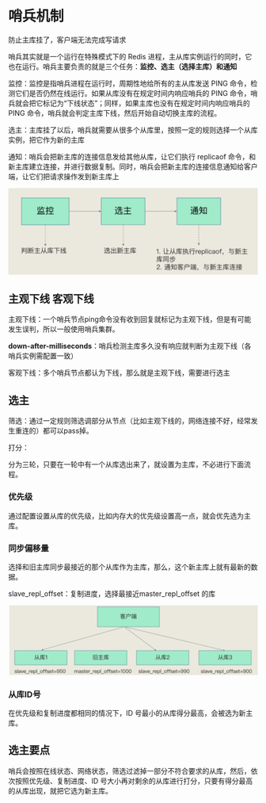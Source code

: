 # 哨兵机制

防止主库挂了，客户端无法完成写请求

哨兵其实就是一个运行在特殊模式下的 Redis 进程，主从库实例运行的同时，它也在运行。哨兵主要负责的就是三个任务：**监控、选主（选择主库）和通知**



监控：监控是指哨兵进程在运行时，周期性地给所有的主从库发送 PING 命令，检测它们是否仍然在线运行。如果从库没有在规定时间内响应哨兵的 PING 命令，哨兵就会把它标记为“下线状态”；同样，如果主库也没有在规定时间内响应哨兵的 PING 命令，哨兵就会判定主库下线，然后开始自动切换主库的流程。

选主：主库挂了以后，哨兵就需要从很多个从库里，按照一定的规则选择一个从库实例，把它作为新的主库

通知：哨兵会把新主库的连接信息发给其他从库，让它们执行 replicaof 命令，和新主库建立连接，并进行数据复制。同时，哨兵会把新主库的连接信息通知给客户端，让它们把请求操作发到新主库上

![image-20210518220243484](assets/image-20210518220243484.png)



## 主观下线 客观下线

主观下线：一个哨兵节点ping命令没有收到回复就标记为主观下线，但是有可能发生误判，所以一般使用哨兵集群。

**down-after-milliseconds**：哨兵检测主库多久没有响应就判断为主观下线（各哨兵实例需配置一致）

客观下线：多个哨兵节点都认为下线，那么就是主观下线，需要进行选主



## 选主

筛选：通过一定规则筛选调部分从节点（比如主观下线的，网络连接不好，经常发生重连的）都可以pass掉。

打分：

分为三轮，只要在一轮中有一个从库选出来了，就设置为主库，不必进行下面流程。

### 优先级

通过配置设置从库的优先级，比如内存大的优先级设置高一点，就会优先选为主库。

### 同步偏移量

选择和旧主库同步最接近的那个从库作为主库，那么，这个新主库上就有最新的数据。

slave_repl_offset：复制进度，选择最接近master_repl_offset 的库

![image-20210518221019665](assets/image-20210518221019665.png)

### 从库ID号

在优先级和复制进度都相同的情况下，ID 号最小的从库得分最高，会被选为新主库。

## 选主要点

哨兵会按照在线状态、网络状态，筛选过滤掉一部分不符合要求的从库，然后，依次按照优先级、复制进度、ID 号大小再对剩余的从库进行打分，只要有得分最高的从库出现，就把它选为新主库。

